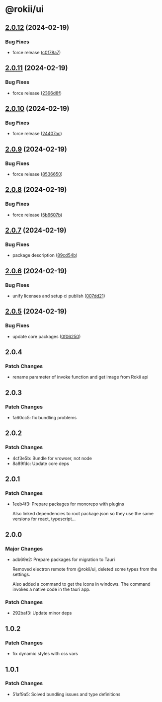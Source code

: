 # @rokii/ui

## [2.0.12](https://github.com/RokiiApp/app/compare/ui-v2.0.11...ui-v2.0.12) (2024-02-19)


### Bug Fixes

* force release ([c0f78a7](https://github.com/RokiiApp/app/commit/c0f78a7ebd0cf6b37da2dfc47321231446ae7dde))

## [2.0.11](https://github.com/RokiiApp/app/compare/ui-v2.0.10...ui-v2.0.11) (2024-02-19)


### Bug Fixes

* force release ([2396d8f](https://github.com/RokiiApp/app/commit/2396d8f1a3f5dba2eff5929fc71cac2940eaf8a0))

## [2.0.10](https://github.com/RokiiApp/app/compare/ui-v2.0.9...ui-v2.0.10) (2024-02-19)


### Bug Fixes

* force release ([24407ac](https://github.com/RokiiApp/app/commit/24407ac90d42d775cd720c2fa539a24da0b54acf))

## [2.0.9](https://github.com/RokiiApp/app/compare/ui-v2.0.8...ui-v2.0.9) (2024-02-19)


### Bug Fixes

* force release ([8536650](https://github.com/RokiiApp/app/commit/85366504572a6193993f1d265936168a6868e5d0))

## [2.0.8](https://github.com/RokiiApp/app/compare/ui-v2.0.7...ui-v2.0.8) (2024-02-19)


### Bug Fixes

* force release ([5b6607b](https://github.com/RokiiApp/app/commit/5b6607b697700de5f557c7955bd0c6887969a1eb))

## [2.0.7](https://github.com/RokiiApp/app/compare/ui-v2.0.6...ui-v2.0.7) (2024-02-19)


### Bug Fixes

* package description ([89cd54b](https://github.com/RokiiApp/app/commit/89cd54bf32f21ad4821f1b945b177786b3d94d67))

## [2.0.6](https://github.com/RokiiApp/app/compare/ui-v2.0.5...ui-v2.0.6) (2024-02-19)


### Bug Fixes

* unify licenses and setup ci publish ([007dd21](https://github.com/RokiiApp/app/commit/007dd21d0d927ed2287c11de42eb87e73f96fecc))

## [2.0.5](https://github.com/RokiiApp/app/compare/ui-v2.0.4...ui-v2.0.5) (2024-02-19)


### Bug Fixes

* update core packages ([0f06250](https://github.com/RokiiApp/app/commit/0f06250c60db08cb6a73c1e88871a187f2310fdc))

## 2.0.4

### Patch Changes

- rename parameter of invoke function and get image from Rokii api

## 2.0.3

### Patch Changes

- fa60cc5: fix bundling problems

## 2.0.2

### Patch Changes

- 4cf3e5b: Bundle for vrowser, not node
- 8a89fdc: Update core deps

## 2.0.1

### Patch Changes

- 1eeb4f3: Prepare packages for monorepo with plugins

  Also linked dependencies to root package.json so they use the same versions for react, typescript...

## 2.0.0

### Major Changes

- adb69e2: Prepare packages for migration to Tauri

  Removed electron remote from @rokii/ui, deleted some types from the settings.

  Also added a command to get the icons in windows. The command invokes a native code in the tauri app.

### Patch Changes

- 292baf3: Update minor deps

## 1.0.2

### Patch Changes

- fix dynamic styles with css vars

## 1.0.1

### Patch Changes

- 51af9a5: Solved bundling issues and type definitions
